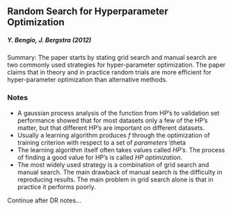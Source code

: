 ## Random Search for Hyperparameter Optimization

##### **Y. Bengio, J. Bergstra (2012)**

Summary: The paper starts by stating grid search and manual search are two commonly used strategies for hyper-parameter optimization.  The paper claims that in theory and in practice random trials are more efficient for hyper-parameter optimization than alternative methods.  

### Notes 
- A gaussian process analysis of the function from HP’s to validation set performance showed that for most datasets only a few of the HP’s matter, but that different HP’s are important on different datasets.  
- Usually a learning algorithm produces *f* through the optimization of training criterion with respect to a set of *parameters* \theta 
- The learning algorithm itself often takes values called *HP’s*.  The process of finding a good value for HP’s is called *HP optimization*.  
- The most widely used strategy is a combination of grid search and manual search.  The main drawback of manual search is the difficulty in reproducing results.  The main problem in grid search alone is that in practice it performs poorly.  

Continue after DR notes...
